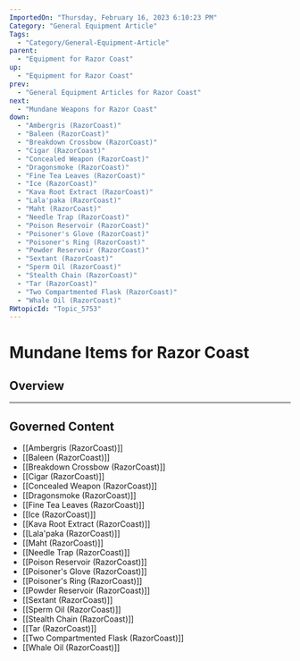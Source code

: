 ```yaml
---
ImportedOn: "Thursday, February 16, 2023 6:10:23 PM"
Category: "General Equipment Article"
Tags:
  - "Category/General-Equipment-Article"
parent:
  - "Equipment for Razor Coast"
up:
  - "Equipment for Razor Coast"
prev:
  - "General Equipment Articles for Razor Coast"
next:
  - "Mundane Weapons for Razor Coast"
down:
  - "Ambergris (RazorCoast)"
  - "Baleen (RazorCoast)"
  - "Breakdown Crossbow (RazorCoast)"
  - "Cigar (RazorCoast)"
  - "Concealed Weapon (RazorCoast)"
  - "Dragonsmoke (RazorCoast)"
  - "Fine Tea Leaves (RazorCoast)"
  - "Ice (RazorCoast)"
  - "Kava Root Extract (RazorCoast)"
  - "Lala'paka (RazorCoast)"
  - "Maht (RazorCoast)"
  - "Needle Trap (RazorCoast)"
  - "Poison Reservoir (RazorCoast)"
  - "Poisoner's Glove (RazorCoast)"
  - "Poisoner's Ring (RazorCoast)"
  - "Powder Reservoir (RazorCoast)"
  - "Sextant (RazorCoast)"
  - "Sperm Oil (RazorCoast)"
  - "Stealth Chain (RazorCoast)"
  - "Tar (RazorCoast)"
  - "Two Compartmented Flask (RazorCoast)"
  - "Whale Oil (RazorCoast)"
RWtopicId: "Topic_5753"
---
```

# Mundane Items for Razor Coast
## Overview
---
## Governed Content
- [[Ambergris (RazorCoast)]]
- [[Baleen (RazorCoast)]]
- [[Breakdown Crossbow (RazorCoast)]]
- [[Cigar (RazorCoast)]]
- [[Concealed Weapon (RazorCoast)]]
- [[Dragonsmoke (RazorCoast)]]
- [[Fine Tea Leaves (RazorCoast)]]
- [[Ice (RazorCoast)]]
- [[Kava Root Extract (RazorCoast)]]
- [[Lala'paka (RazorCoast)]]
- [[Maht (RazorCoast)]]
- [[Needle Trap (RazorCoast)]]
- [[Poison Reservoir (RazorCoast)]]
- [[Poisoner's Glove (RazorCoast)]]
- [[Poisoner's Ring (RazorCoast)]]
- [[Powder Reservoir (RazorCoast)]]
- [[Sextant (RazorCoast)]]
- [[Sperm Oil (RazorCoast)]]
- [[Stealth Chain (RazorCoast)]]
- [[Tar (RazorCoast)]]
- [[Two Compartmented Flask (RazorCoast)]]
- [[Whale Oil (RazorCoast)]]

